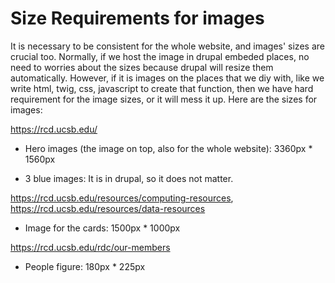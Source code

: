 # Size Requirements for images

It is necessary to be consistent for the whole website, and images' sizes are crucial too. Normally, if we host the image in drupal embeded places, no need to worries about the sizes because drupal will resize them automatically. However, if it is images on the places that we diy with, like we write html, twig, css, javascript to create that function, then we have hard requirement for the image sizes, or it will mess it up. Here are the sizes for images:

https://rcd.ucsb.edu/

  - Hero images (the image on top, also for the whole website): 3360px * 1560px
  
  - 3 blue images: It is in drupal, so it does not matter.

https://rcd.ucsb.edu/resources/computing-resources, https://rcd.ucsb.edu/resources/data-resources

  - Image for the cards: 1500px * 1000px

https://rcd.ucsb.edu/rdc/our-members

  - People figure: 180px * 225px
